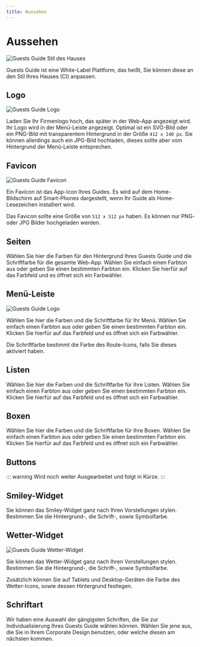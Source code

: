 ```yaml
---
title: Aussehen
---
```

# Aussehen

![Guests Guide Stil des Hauses](https://img.guestsguide.com/1480xAUTO/media/1660476163_tpDGCLB1VVbj23rIeGE5.jpg)

Guests Guide ist eine White-Label Plattform, das heißt, Sie können diese an den Stil Ihres Hauses (CI) anpassen.

## Logo

![Guests Guide Logo](https://img.guestsguide.com/1480xAUTO/media/1660476164_SpTwTfnjPBhlBXW7mBk5.jpg)

Laden Sie Ihr Firmenlogo hoch, das später in der Web-App angezeigt wird. Ihr Logo wird in der Menü-Leiste angezeigt. Optimal ist ein SVG-Bild oder ein PNG-Bild mit transparentem Hintergrund in der Größe `412 x 140 px`. Sie können allerdings auch ein JPG-Bild hochladen, dieses sollte aber vom Hintergrund der Menü-Leiste entsprechen.

## Favicon

![Guests Guide Favicon](https://img.guestsguide.com/1480xAUTO/media/1660476165_8BO4vsBHUzw1CNexJdAj.jpg)

Ein Favicon ist das App-Icon Ihres Guides. Es wird auf dem Home-Bildschirm auf Smart-Phones dargestellt, wenn Ihr Guide als Home-Lesezeichen installiert wird. 

Das Favicon sollte eine Größe von `512 x 512 px` haben. Es können nur PNG- oder JPG Bilder hochgeladen werden.

## Seiten

Wählen Sie hier die Farben für den Hintergrund Ihres Guests Guide und die Schriftfarbe für die gesamte Web-App. Wählen Sie einfach einen Farbton aus oder geben Sie einen bestimmten Farbton ein. Klicken Sie hierfür auf das Farbfeld und es öffnet sich ein Farbwähler.

## Menü-Leiste

![Guests Guide Logo](https://img.guestsguide.com/1480xAUTO/media/1660476164_SpTwTfnjPBhlBXW7mBk5.jpg)

Wählen Sie hier die Farben und die Schriftfarbe für Ihr Menü. Wählen Sie einfach einen Farbton aus oder geben Sie einen bestimmten Farbton ein. Klicken Sie hierfür auf das Farbfeld und es öffnet sich ein Farbwähler.

Die Schriftfarbe bestimmt die Farbe des Route-Icons, falls Sie dieses aktiviert haben.

## Listen

<!-- TODO Section-Image Bild -->
<!-- TODO Beschreibung "Listen Groß" -->

Wählen Sie hier die Farben und die Schriftfarbe für Ihre Listen. Wählen Sie einfach einen Farbton aus oder geben Sie einen bestimmten Farbton ein. Klicken Sie hierfür auf das Farbfeld und es öffnet sich ein Farbwähler.

## Boxen

Wählen Sie hier die Farben und die Schriftfarbe für Ihre Boxen. Wählen Sie einfach einen Farbton aus oder geben Sie einen bestimmten Farbton ein. Klicken Sie hierfür auf das Farbfeld und es öffnet sich ein Farbwähler.

## Buttons

<!-- TODO Text & Bild hinzufügen -->

::: warning Wird noch weiter Ausgearbeitet und folgt in Kürze. 
:::

## Smiley-Widget

<!-- TODO Section-Image Bild -->

Sie können das Smiley-Widget ganz nach Ihren Vorstellungen stylen. Bestimmen Sie die Hintergrund-, die Schrift-, sowie Symbolfarbe. 

## Wetter-Widget

![Guests Guide Wetter-Widget](https://img.guestsguide.com/1480xAUTO/media/1660476322_c8KGTnwUHwAgzEC4G4Ia.jpg)

Sie können das Wetter-Widget ganz nach Ihren Vorstellungen stylen. Bestimmen Sie die Hintergrund-, die Schrift-, sowie Symbolfarbe. 

Zusätzlich können Sie auf Tablets und Desktop-Geräten die Farbe des Wetter-Icons, sowie dessen Hintergrund festlegen.

## Schriftart

Wir haben eine Auswahl der gängigsten Schriften, die Sie zur Individualisierung Ihres Guests Guide wählen können. Wählen Sie jene aus, die Sie in Ihrem Corporate Design benutzen, oder welche diesen am nächsten kommen.
